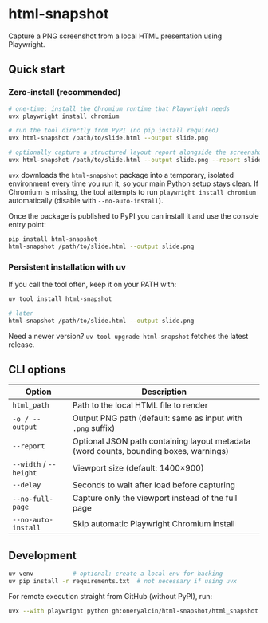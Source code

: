 # html-snapshot

Capture a PNG screenshot from a local HTML presentation using Playwright.

## Quick start

### Zero-install (recommended)

```bash
# one-time: install the Chromium runtime that Playwright needs
uvx playwright install chromium

# run the tool directly from PyPI (no pip install required)
uvx html-snapshot /path/to/slide.html --output slide.png

# optionally capture a structured layout report alongside the screenshot
uvx html-snapshot /path/to/slide.html --output slide.png --report slide.json
```

`uvx` downloads the `html-snapshot` package into a temporary, isolated environment every time you run it, so your main Python setup stays clean.
If Chromium is missing, the tool attempts to run `playwright install chromium` automatically (disable with `--no-auto-install`).

Once the package is published to PyPI you can install it and use the console entry point:

```bash
pip install html-snapshot
html-snapshot /path/to/slide.html --output slide.png
```

### Persistent installation with uv

If you call the tool often, keep it on your PATH with:

```bash
uv tool install html-snapshot

# later
html-snapshot /path/to/slide.html --output slide.png
```

Need a newer version? `uv tool upgrade html-snapshot` fetches the latest release.

## CLI options

| Option | Description |
| ------ | ----------- |
| `html_path` | Path to the local HTML file to render |
| `-o / --output` | Output PNG path (default: same as input with `.png` suffix) |
| `--report` | Optional JSON path containing layout metadata (word counts, bounding boxes, warnings) |
| `--width` / `--height` | Viewport size (default: 1400×900) |
| `--delay` | Seconds to wait after load before capturing |
| `--no-full-page` | Capture only the viewport instead of the full page |
| `--no-auto-install` | Skip automatic Playwright Chromium install |

## Development

```bash
uv venv           # optional: create a local env for hacking
uv pip install -r requirements.txt  # not necessary if using uvx
```

For remote execution straight from GitHub (without PyPI), run:

```bash
uvx --with playwright python gh:oneryalcin/html-snapshot/html_snapshot.py sample.html
```
